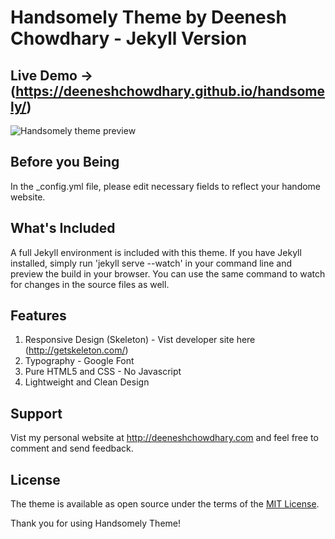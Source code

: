 # Handsomely Theme by Deenesh Chowdhary - Jekyll Version

## Live Demo &rarr; (https://deeneshchowdhary.github.io/handsomely/)

![Handsomely theme preview](/screenshot.png)

## Before you Being

In the _config.yml file, please edit necessary fields to reflect your handome website.

## What's Included
A full Jekyll environment is included with this theme. If you have Jekyll installed, simply run 'jekyll serve --watch' in your command line and preview the build in your browser. You can use the same command to watch for changes in the source files as well.

## Features
1) Responsive Design (Skeleton) - Vist developer site here (http://getskeleton.com/)
2) Typography - Google Font
3) Pure HTML5 and CSS - No Javascript
4) Lightweight and Clean Design

## Support
Vist my personal website at http://deeneshchowdhary.com and feel free to comment and send feedback.

## License

The theme is available as open source under the terms of the [MIT License](http://opensource.org/licenses/MIT).

Thank you for using Handsomely Theme!
